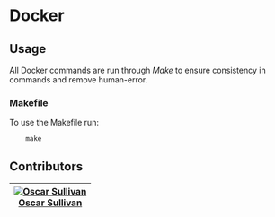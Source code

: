 # Docker

## Usage

All Docker commands are run through *Make* to ensure consistency in commands and remove human-error.

### Makefile

To use the Makefile run:

        make

## Contributors

| [![Oscar Sullivan][osulli_avatar]][osulli_homepage]<br/>[Oscar Sullivan][osulli_homepage] |
|---|

  [osulli_homepage]: https://github.com/osulli
  [osulli_avatar]: https://github.com/osulli.png?size=150
